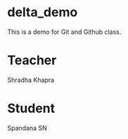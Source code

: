 # delta_demo
This is a demo for Git and Github class.


# Teacher
Shradha Khapra

# Student 
Spandana SN 